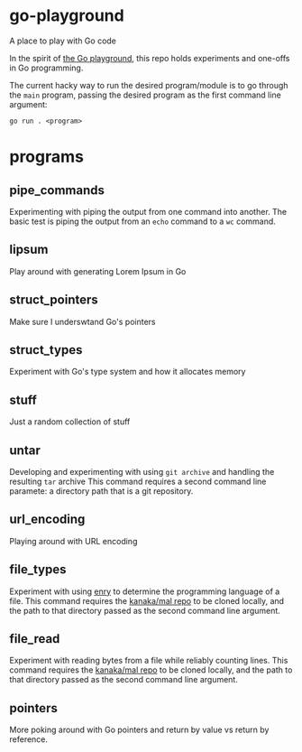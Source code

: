 # go-playground
A place to play with Go code

In the spirit of [the Go playground](https://go.dev/play/), this repo holds experiments and one-offs in Go programming.

The current hacky way to run the desired program/module is to go through the `main` program, passing the desired program as the first command line argument:

```
go run . <program>
```

# programs

## pipe_commands
Experimenting with piping the output from one command into another.
The basic test is piping the output from an `echo` command to a `wc` command.

## lipsum
Play around with generating Lorem Ipsum in Go

## struct_pointers
Make sure I underswtand Go's pointers

## struct_types
Experiment with Go's type system and how it allocates memory

## stuff
Just a random collection of stuff

## untar
Developing and experimenting with using `git archive` and handling the resulting `tar` archive
This command requires a second command line paramete: a directory path that is a git repository.

## url_encoding
Playing around with URL encoding

## file_types
Experiment with using [enry](https://github.com/go-enry/go-enry) to determine the programming language of a file.
This command requires the [kanaka/mal repo](https://github.com/kanaka/mal) to be cloned locally, and the path to that directory passed as the second command line argument.

## file_read
Experiment with reading bytes from a file while reliably counting lines.
This command requires the [kanaka/mal repo](https://github.com/kanaka/mal) to be cloned locally, and the path to that directory passed as the second command line argument.

## pointers
More poking around with Go pointers and return by value vs return by reference.

